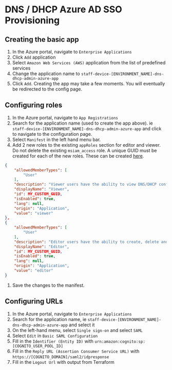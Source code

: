 # DNS / DHCP Azure AD SSO Provisioning

## Creating the basic app
1. In the Azure portal, navigate to `Enterprise Applications`
1. Click `Add` application
1. Select `Amazon Web Services (AWS)` application from the list of predefined services
1. Change the application name to `staff-device-[ENVIRONMENT_NAME]-dns-dhcp-admin-azure-app`
1. Click `Add`. Creating the app may take a few moments. You will eventually be redirected to the config page.


## Configuring roles 
1. In the Azure portal, navigate to `App Registrations`
1. Search for the application name (used to create the app above). ie `staff-device-[ENVIRONMENT_NAME]-dns-dhcp-admin-azure-app` and click to navigate to the configuration page.
1. Select `Manifest` in the left hand menu bar.
1. Add 2 new roles to the existing `appRoles` section for editor and viewer. Do not delete the existing `msiam_access` role. A unique GUID must be created for each of the new roles. These can be created [here](https://www.guidgenerator.com/online-guid-generator.aspx).
```json
{
	"allowedMemberTypes": [
		"User"
	],
	"description": "Viewer users have the ability to view DNS/DHCP configurations.",
	"displayName": "Viewer",
	"id": MY_CUSTOM_GUID,
	"isEnabled": true,
	"lang": null,
	"origin": "Application",
	"value": "viewer"
},
{
	"allowedMemberTypes": [
		"User"
	],
	"description": "Editor users have the ability to create, delete and update DNS/DHCP configurations.",
	"displayName": "Editor",
	"id": MY_CUSTOM_GUID,
	"isEnabled": true,
	"lang": null,
	"origin": "Application",
	"value": "editor"
}
```
1. Save the changes to the manifest.

## Configuring URLs
1. In the Azure portal, navigate to `Enterprise Applications`
1. Search for the application name, ie `staff-device-[ENVIRONMENT_NAME]-dns-dhcp-admin-azure-app` and select it
1. On the left-hand menu, select `Single sign-on` and select `SAML`
1. Select `Edit` in `Basic SAML Configuration`
1. Fill in the `Identifier (Entity ID)` with `urn:amazon:cognito:sp:[COGNITO_USER_POOL_ID]`
1. Fill in the `Reply URL (Assertion Consumer Service URL)` with `https://[COGNITO_DOMAIN]/saml2/idpresponse`
1. Fill in the `Logout Url` with output from Terraform
